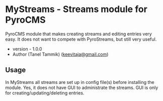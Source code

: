 # MyStreams - Streams module for PyroCMS

PyroCMS module that makes creating streams and editing entries very easy. It does not want to compete with PyroStreams, but still very useful.

* version - 1.0.0
* Author (Tanel Tammik) (keevitaja@gmail.com)

## Usage

In MyStreams all streams are set up in config file(s) before installing the module. Yes, it does not have GUI to administrate the streams. GUI is only for creating/updating/deleting entries.

